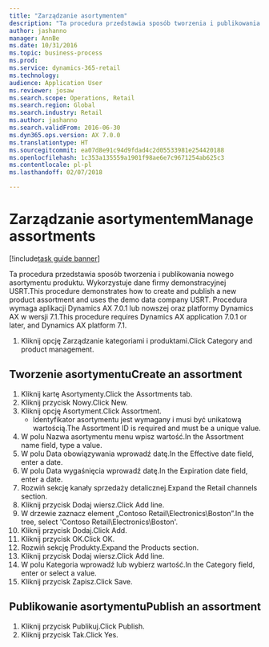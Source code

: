 ```yaml
--- 
title: "Zarządzanie asortymentem"
description: "Ta procedura przedstawia sposób tworzenia i publikowania nowego asortymentu produktu. Wykorzystuje dane firmy demonstracyjnej USRT."
author: jashanno
manager: AnnBe
ms.date: 10/31/2016
ms.topic: business-process
ms.prod: 
ms.service: dynamics-365-retail
ms.technology: 
audience: Application User
ms.reviewer: josaw
ms.search.scope: Operations, Retail
ms.search.region: Global
ms.search.industry: Retail
ms.author: jashanno
ms.search.validFrom: 2016-06-30
ms.dyn365.ops.version: AX 7.0.0
ms.translationtype: HT
ms.sourcegitcommit: ea07d8e91c94d9fdad4c2d05533981e254420188
ms.openlocfilehash: 1c353a135559a1901f98ae6e7c9671254ab625c3
ms.contentlocale: pl-pl
ms.lasthandoff: 02/07/2018

---
```

# <a name="manage-assortments"></a><span data-ttu-id="e88a8-103">Zarządzanie asortymentem</span><span class="sxs-lookup"><span data-stu-id="e88a8-103">Manage assortments</span></span> 

[!include[task guide banner](../includes/task-guide-banner.md)]

<span data-ttu-id="e88a8-104">Ta procedura przedstawia sposób tworzenia i publikowania nowego asortymentu produktu. Wykorzystuje dane firmy demonstracyjnej USRT.</span><span class="sxs-lookup"><span data-stu-id="e88a8-104">This procedure demonstrates how to create and publish a new product assortment and uses the demo data company USRT.</span></span> <span data-ttu-id="e88a8-105">Procedura wymaga aplikacji Dynamics AX 7.0.1 lub nowszej oraz platformy Dynamics AX w wersji 7.1.</span><span class="sxs-lookup"><span data-stu-id="e88a8-105">This procedure requires Dynamics AX application 7.0.1 or later, and Dynamics AX platform 7.1.</span></span>  

1. <span data-ttu-id="e88a8-106">Kliknij opcję Zarządzanie kategoriami i produktami.</span><span class="sxs-lookup"><span data-stu-id="e88a8-106">Click Category and product management.</span></span>

## <a name="create-an-assortment"></a><span data-ttu-id="e88a8-107">Tworzenie asortymentu</span><span class="sxs-lookup"><span data-stu-id="e88a8-107">Create an assortment</span></span>
1. <span data-ttu-id="e88a8-108">Kliknij kartę Asortymenty.</span><span class="sxs-lookup"><span data-stu-id="e88a8-108">Click the Assortments tab.</span></span>
2. <span data-ttu-id="e88a8-109">Kliknij przycisk Nowy.</span><span class="sxs-lookup"><span data-stu-id="e88a8-109">Click New.</span></span>
3. <span data-ttu-id="e88a8-110">Kliknij opcję Asortyment.</span><span class="sxs-lookup"><span data-stu-id="e88a8-110">Click Assortment.</span></span>
    * <span data-ttu-id="e88a8-111">Identyfikator asortymentu jest wymagany i musi być unikatową wartością.</span><span class="sxs-lookup"><span data-stu-id="e88a8-111">The Assortment ID is required and must be a unique value.</span></span>  
4. <span data-ttu-id="e88a8-112">W polu Nazwa asortymentu menu wpisz wartość.</span><span class="sxs-lookup"><span data-stu-id="e88a8-112">In the Assortment name field, type a value.</span></span>
5. <span data-ttu-id="e88a8-113">W polu Data obowiązywania wprowadź datę.</span><span class="sxs-lookup"><span data-stu-id="e88a8-113">In the Effective date field, enter a date.</span></span>
6. <span data-ttu-id="e88a8-114">W polu Data wygaśnięcia wprowadź datę.</span><span class="sxs-lookup"><span data-stu-id="e88a8-114">In the Expiration date field, enter a date.</span></span>
7. <span data-ttu-id="e88a8-115">Rozwiń sekcję kanały sprzedaży detalicznej.</span><span class="sxs-lookup"><span data-stu-id="e88a8-115">Expand the Retail channels section.</span></span>
8. <span data-ttu-id="e88a8-116">Kliknij przycisk Dodaj wiersz.</span><span class="sxs-lookup"><span data-stu-id="e88a8-116">Click Add line.</span></span>
9. <span data-ttu-id="e88a8-117">W drzewie zaznacz element „Contoso Retail\Electronics\Boston”.</span><span class="sxs-lookup"><span data-stu-id="e88a8-117">In the tree, select 'Contoso Retail\Electronics\Boston'.</span></span>
10. <span data-ttu-id="e88a8-118">Kliknij przycisk Dodaj.</span><span class="sxs-lookup"><span data-stu-id="e88a8-118">Click Add.</span></span>
11. <span data-ttu-id="e88a8-119">Kliknij przycisk OK.</span><span class="sxs-lookup"><span data-stu-id="e88a8-119">Click OK.</span></span>
12. <span data-ttu-id="e88a8-120">Rozwiń sekcję Produkty.</span><span class="sxs-lookup"><span data-stu-id="e88a8-120">Expand the Products section.</span></span>
13. <span data-ttu-id="e88a8-121">Kliknij przycisk Dodaj wiersz.</span><span class="sxs-lookup"><span data-stu-id="e88a8-121">Click Add line.</span></span>
14. <span data-ttu-id="e88a8-122">W polu Kategoria wprowadź lub wybierz wartość.</span><span class="sxs-lookup"><span data-stu-id="e88a8-122">In the Category field, enter or select a value.</span></span>
15. <span data-ttu-id="e88a8-123">Kliknij przycisk Zapisz.</span><span class="sxs-lookup"><span data-stu-id="e88a8-123">Click Save.</span></span>

## <a name="publish-an-assortment"></a><span data-ttu-id="e88a8-124">Publikowanie asortymentu</span><span class="sxs-lookup"><span data-stu-id="e88a8-124">Publish an assortment</span></span>
1. <span data-ttu-id="e88a8-125">Kliknij przycisk Publikuj.</span><span class="sxs-lookup"><span data-stu-id="e88a8-125">Click Publish.</span></span>
2. <span data-ttu-id="e88a8-126">Kliknij przycisk Tak.</span><span class="sxs-lookup"><span data-stu-id="e88a8-126">Click Yes.</span></span>


